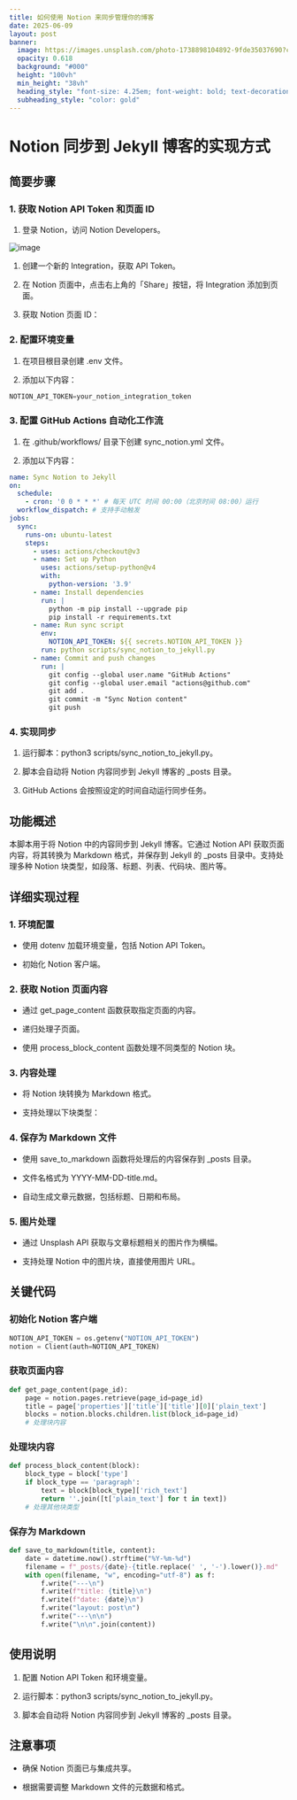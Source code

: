 ```yaml
---
title: 如何使用 Notion 来同步管理你的博客
date: 2025-06-09
layout: post
banner:
  image: https://images.unsplash.com/photo-1738898104892-9fde35037690?crop=entropy&cs=tinysrgb&fit=max&fm=jpg&ixid=M3w2OTIwMzJ8MHwxfHJhbmRvbXx8fHx8fHx8fDE3NDk0NjQ2Nzl8&ixlib=rb-4.1.0&q=80&w=1080
  opacity: 0.618
  background: "#000"
  height: "100vh"
  min_height: "38vh"
  heading_style: "font-size: 4.25em; font-weight: bold; text-decoration: underline"
  subheading_style: "color: gold"
---
```


# Notion 同步到 Jekyll 博客的实现方式

## 简要步骤

### 1. 获取 Notion API Token 和页面 ID

1. 登录 Notion，访问 Notion Developers。

![image](https://prod-files-secure.s3.us-west-2.amazonaws.com/a7a0cc5a-89b9-4cda-8686-1fba0ca52f40/d19c1afe-dea5-4312-9333-786b0ba83054/image.png?X-Amz-Algorithm=AWS4-HMAC-SHA256&X-Amz-Content-Sha256=UNSIGNED-PAYLOAD&X-Amz-Credential=ASIAZI2LB466R6VM2YQB%2F20250609%2Fus-west-2%2Fs3%2Faws4_request&X-Amz-Date=20250609T102439Z&X-Amz-Expires=3600&X-Amz-Security-Token=IQoJb3JpZ2luX2VjEMr%2F%2F%2F%2F%2F%2F%2F%2F%2F%2FwEaCXVzLXdlc3QtMiJGMEQCICzh2i7L0xOynyXrEk3vOsgSBR9n8qwL1rmYM1Yf0ekCAiAtHt4WDLlhpa20UMlMQgw65S6%2B85EGaVKWm4kXUDiK1iqIBAij%2F%2F%2F%2F%2F%2F%2F%2F%2F%2F8BEAAaDDYzNzQyMzE4MzgwNSIMNcbWgZIupQsROBNSKtwD39UHapdQYtMg1XgNUmlMJEgm%2Baj%2FNPurBWXAol2yZbnh3PRtkJtwg0EVXtpfEYf7aeNwR%2BDYHXtLYvazbG6PtNKGAz1vi%2FKay4drxFJMazUSJ%2FlEp6WEGfxf%2FyrEy3CCoN0QuTzty3TxIo1gp%2B70lkKlb1YQ6Gz57BQKhSpoSL0BbMLM4xHC8HhrrWayljlBo4exFhH3gw7jukBlCCGJlCXGyCWdfTX%2BimoKqpakWj8hOZWsH9yEj54CQ29sZ54VNiTzwWmYLXz%2BMYkV3sqLjuQy6YB1ZgyD%2FL3lHJ1ofrDhqVRtQMoU810et5v2lD37VnjWIUb90c7cLgm6EUPzJA%2FB%2FEyylyA2USre55DwZ%2BpPGLo4cPse%2FF7vmjkXC3qdNJe0qRPUCHjpxSpDRLkgpja%2BBn0GM5osSNTh2ejEF1XJad7wuPlFpUDxoYHUo5eKxYJCGV3pssMs6ai3OWwMc8ijGXE7PDpjA4cInEehGBjlk6Nhmsqx3VGbNHuawCJcdExo%2BbyosC9NpvC46i%2B%2FONHL7rLoDOFfTPrbXaJh26yg%2BDYv0%2FwZNfoGa%2FE9Sd89kkyhGvKELKCxXQkHcApJkd4uEYCQFGTj9GfmU3892n584TvsnlQpGzeW%2BB0wn96awgY6pgEohTHLto69rhMm5O9s3xnOAvvSn29FUlwhe80LNRuYT2RYarmNL7Z4QdU6iO8iQIKs2KM7Lh5yWyCGXe0WR8LIuGa%2BvnCQmNPiJKv8BQmdTHWvWhbb7LQpDaBBvpr%2FfyuYHmQIxLX0GRn6cv6XgywCGt26KWZ1qDK91bcL7xKgf%2BtWBSF1PXne%2BvjMrAJjEMJEH50CCkuc2xBmlgY2ueGfv7S8x1Xr&X-Amz-Signature=1966e7cb27938bd6c88da2040248f737dd8b7385f986cbed27ce637068c61119&X-Amz-SignedHeaders=host&x-id=GetObject)

1. 创建一个新的 Integration，获取 API Token。

1. 在 Notion 页面中，点击右上角的「Share」按钮，将 Integration 添加到页面。

1. 获取 Notion 页面 ID：


### 2. 配置环境变量

1. 在项目根目录创建 .env 文件。

1. 添加以下内容：

```javascript
NOTION_API_TOKEN=your_notion_integration_token
```

### 3. 配置 GitHub Actions 自动化工作流

1. 在 .github/workflows/ 目录下创建 sync_notion.yml 文件。

1. 添加以下内容：

```yaml
name: Sync Notion to Jekyll
on:
  schedule:
    - cron: '0 0 * * *' # 每天 UTC 时间 00:00（北京时间 08:00）运行
  workflow_dispatch: # 支持手动触发
jobs:
  sync:
    runs-on: ubuntu-latest
    steps:
      - uses: actions/checkout@v3
      - name: Set up Python
        uses: actions/setup-python@v4
        with:
          python-version: '3.9'
      - name: Install dependencies
        run: |
          python -m pip install --upgrade pip
          pip install -r requirements.txt
      - name: Run sync script
        env:
          NOTION_API_TOKEN: ${{ secrets.NOTION_API_TOKEN }}
        run: python scripts/sync_notion_to_jekyll.py
      - name: Commit and push changes
        run: |
          git config --global user.name "GitHub Actions"
          git config --global user.email "actions@github.com"
          git add .
          git commit -m "Sync Notion content"
          git push
```

### 4. 实现同步

1. 运行脚本：python3 scripts/sync_notion_to_jekyll.py。

1. 脚本会自动将 Notion 内容同步到 Jekyll 博客的 _posts 目录。

1. GitHub Actions 会按照设定的时间自动运行同步任务。

## 功能概述

本脚本用于将 Notion 中的内容同步到 Jekyll 博客。它通过 Notion API 获取页面内容，将其转换为 Markdown 格式，并保存到 Jekyll 的 _posts 目录中。支持处理多种 Notion 块类型，如段落、标题、列表、代码块、图片等。

## 详细实现过程

### 1. 环境配置

- 使用 dotenv 加载环境变量，包括 Notion API Token。

- 初始化 Notion 客户端。

### 2. 获取 Notion 页面内容

- 通过 get_page_content 函数获取指定页面的内容。

- 递归处理子页面。

- 使用 process_block_content 函数处理不同类型的 Notion 块。

### 3. 内容处理

- 将 Notion 块转换为 Markdown 格式。

- 支持处理以下块类型：


### 4. 保存为 Markdown 文件

- 使用 save_to_markdown 函数将处理后的内容保存到 _posts 目录。

- 文件名格式为 YYYY-MM-DD-title.md。

- 自动生成文章元数据，包括标题、日期和布局。

### 5. 图片处理

- 通过 Unsplash API 获取与文章标题相关的图片作为横幅。

- 支持处理 Notion 中的图片块，直接使用图片 URL。

## 关键代码

### 初始化 Notion 客户端

```python
NOTION_API_TOKEN = os.getenv("NOTION_API_TOKEN")
notion = Client(auth=NOTION_API_TOKEN)
```

### 获取页面内容

```python
def get_page_content(page_id):
    page = notion.pages.retrieve(page_id=page_id)
    title = page['properties']['title']['title'][0]['plain_text']
    blocks = notion.blocks.children.list(block_id=page_id)
    # 处理块内容
```

### 处理块内容

```python
def process_block_content(block):
    block_type = block['type']
    if block_type == 'paragraph':
        text = block[block_type]['rich_text']
        return ''.join([t['plain_text'] for t in text])
    # 处理其他块类型
```

### 保存为 Markdown

```python
def save_to_markdown(title, content):
    date = datetime.now().strftime("%Y-%m-%d")
    filename = f"_posts/{date}-{title.replace(' ', '-').lower()}.md"
    with open(filename, "w", encoding="utf-8") as f:
        f.write("---\n")
        f.write(f"title: {title}\n")
        f.write(f"date: {date}\n")
        f.write("layout: post\n")
        f.write("---\n\n")
        f.write("\n\n".join(content))
```

## 使用说明

1. 配置 Notion API Token 和环境变量。

1. 运行脚本：python3 scripts/sync_notion_to_jekyll.py。

1. 脚本会自动将 Notion 内容同步到 Jekyll 博客的 _posts 目录。

## 注意事项

- 确保 Notion 页面已与集成共享。

- 根据需要调整 Markdown 文件的元数据和格式。